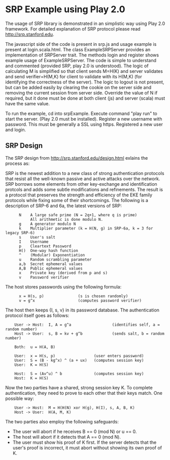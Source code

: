 SRP Example using Play 2.0
==========================

The usage of SRP library is demonstrated in an simplistic way using Play 2.0 framework. For detailed explanation of SRP protocol please read http://srp.stanford.edu.

The javascript side of the code is present in srp.js and usage example is present at login.scala.html. The class ExampleSRPServer provides an implementation of SRPServer trait. The methods login and register shows example usage of ExampleSRPServer. The code is simple to understand and commented (provided SRP, play 2.0 is understood). The logic of calculating M is simplified so that client sends M=H(K) and server validates and send verifier=H(M,K) for client to validate with its H(M,K) (for identifying the correctness of the server). The logic to logout is not present, but can be added easily by clearing the cookie on the server side and removing the current session from server side. Override the value of N if required, but it done must be done at both client (js) and server (scala) must have the same value.

To run the example, cd into srpExample. Execute command "play run" to start the server. (Play 2.0 must be installed). Register a new username with password. This must be generally a SSL using https. Registered a new user and login.

SRP Design
----------

The SRP design from http://srp.stanford.edu/design.html exlains the process as:

SRP is the newest addition to a new class of strong authentication protocols that resist all the well-known passive and active attacks over the network. SRP borrows some elements from other key-exchange and identification protcols and adds some subtle modifications and refinements. The result is a protocol that preserves the strength and efficiency of the EKE family protocols while fixing some of their shortcomings.
The following is a description of SRP-6 and 6a, the latest versions of SRP:

		  N    A large safe prime (N = 2q+1, where q is prime)
			   All arithmetic is done modulo N.
		  g    A generator modulo N
		  k    Multiplier parameter (k = H(N, g) in SRP-6a, k = 3 for legacy SRP-6)
		  s    User's salt
		  I    Username
		  p    Cleartext Password
		  H()  One-way hash function
		  ^    (Modular) Exponentiation
		  u    Random scrambling parameter
		  a,b  Secret ephemeral values
		  A,B  Public ephemeral values
		  x    Private key (derived from p and s)
		  v    Password verifier

The host stores passwords using the following formula:

		  x = H(s, p)               (s is chosen randomly)
		  v = g^x                   (computes password verifier)

The host then keeps {I, s, v} in its password database. The authentication protocol itself goes as follows:

		User -> Host:  I, A = g^a                  (identifies self, a = random number)
		Host -> User:  s, B = kv + g^b             (sends salt, b = random number)

        Both:  u = H(A, B)

        User:  x = H(s, p)                 (user enters password)
        User:  S = (B - kg^x) ^ (a + ux)   (computes session key)
        User:  K = H(S)

        Host:  S = (Av^u) ^ b              (computes session key)
        Host:  K = H(S)

Now the two parties have a shared, strong session key K. To complete authentication, they need to prove to each other that their keys match. One possible way:

		User -> Host:  M = H(H(N) xor H(g), H(I), s, A, B, K)
		Host -> User:  H(A, M, K)

The two parties also employ the following safeguards:
* The user will abort if he receives B == 0 (mod N) or u == 0.
* The host will abort if it detects that A == 0 (mod N).
* The user must show his proof of K first. If the server detects that the user's proof is incorrect, it must abort without showing its own proof of K.



